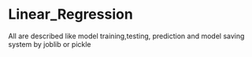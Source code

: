 # Linear_Regression
All are described like model training,testing, prediction and model saving system by joblib or pickle
